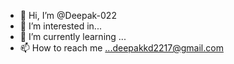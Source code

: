 - 👋 Hi, I’m @Deepak-022
- 👀 I’m interested in...
- 🌱 I’m currently learning ...
- 📫 How to reach me ...deepakkd2217@gmail.com

<!---
Deepak-022/Deepak-022 is a ✨ special ✨ repository because its `README.md` (this file) appears on your GitHub profile.
You can click the Preview link to take a look at your changes.
--->
